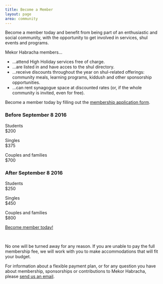 ```yaml
---
title: Become a Member
layout: page
area: community
---
```


Become a member today and benefit from being part of an enthusiastic and social community, with the opportunity to get involved in services, shul events and programs.

Mekor Habracha members...

- ...attend High Holiday services free of charge.
- ...are listed in and have acces to the shul directory.
- ...receive discounts throughout the year on shul-related offerings: community meals, learning programs, kiddush and other sponsorship opportunities.
- ...can rent synagogue space at discounted rates (or, if the whole community is invited, even for free).

Become a member today by filling out the [membership application form](http://mekorhabracha.org/old/www.ccshul.com/documents/Membership%20Application%202015-2016.doc).

<div class="container-fluid">
	<div class="row">
	 	<div class="col-lg-offset-2 col-lg-4">
      		<div class="panel panel-default">
	      		<div class="panel-heading">
	      			<h3 class="panel-title text-center">Before September 8 2016</h3>
	      		</div>
	            <div class="panel-body">
    				<p>
	    				<div class="row">
	    					<div class="col-lg-8 text-left">Students</div>
	    					<div class="col-lg-4 text-right">$200</div>
						</div>
					</p>
					<p>
	    				<div class="row">
	    					<div class="col-lg-8 text-left">Singles</div>
	    					<div class="col-lg-4 text-right">$375</div>
						</div>
					</p>
					<p>
	    				<div class="row">
	    					<div class="col-lg-8 text-left">Couples and families</div>
	    					<div class="col-lg-4 text-right">$700</div>
						</div>
					</p>
	            </div>
            </div>
	 	</div>
	 	<div class="col-lg-4">
      		<div class="panel panel-default">
	      		<div class="panel-heading">
	      			<h3 class="panel-title text-center">After September 8 2016</h3>
	      		</div>
	            <div class="panel-body">
    				<p>
	    				<div class="row">
	    					<div class="col-lg-8 text-left">Students</div>
	    					<div class="col-lg-4 text-right">$250</div>
						</div>
					</p>
					<p>
	    				<div class="row">
	    					<div class="col-lg-8 text-left">Singles</div>
	    					<div class="col-lg-4 text-right">$450</div>
						</div>
					</p>
					<p>
	    				<div class="row">
	    					<div class="col-lg-8 text-left">Couples and families</div>
	    					<div class="col-lg-4 text-right">$800</div>
						</div>
					</p>
	            </div>
            </div>
	 	</div>
	</div>
</div>

<p class="text-center">
	<a class="btn btn-warning" href="http://mekorhabracha.org/old/www.ccshul.com/documents/Membership%20Application%202015-2016.doc" role="button">Become member today!</a> 
</p><br/>

No one will be turned away for any reason. If you are unable to pay the full membership fee, we will work with you to make accommodations that will fit your budget. 

For information about a flexible payment plan, or for any question you have about membership, sponsorships or contributions to Mekor Habracha, please [send us an email](mailto:mekorhabracha@gmail.com).